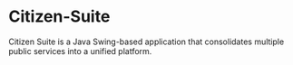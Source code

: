 # Citizen-Suite
Citizen Suite is a Java Swing-based application that consolidates multiple public services into a unified platform.
